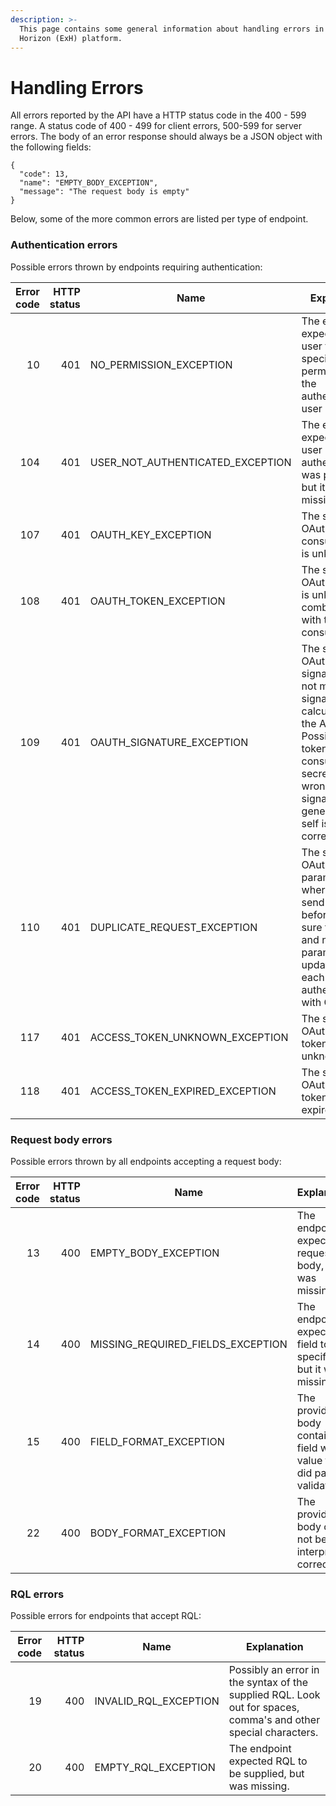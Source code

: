 ```yaml
---
description: >-
  This page contains some general information about handling errors in the Extra
  Horizon (ExH) platform.
---
```


# Handling Errors

All errors reported by the API have a HTTP status code in the 400 - 599 range. A status code of 400 - 499 for client errors, 500-599 for server errors. The body of an error response should always be a JSON object with the following fields:

```
{
  "code": 13,
  "name": "EMPTY_BODY_EXCEPTION",
  "message": "The request body is empty"
}
```

Below, some of the more common errors are listed per type of endpoint.

### Authentication errors <a href="#markdown-header-authentication-errors" id="markdown-header-authentication-errors"></a>

Possible errors thrown by endpoints requiring authentication:

| Error code | HTTP status | Name                                | Explanation                                                                                                                                                                                           |
| ---------: | ----------: | ----------------------------------- | ----------------------------------------------------------------------------------------------------------------------------------------------------------------------------------------------------- |
|         10 |         401 | NO\_PERMISSION\_EXCEPTION           | The endpoint expected the user to have a specific permission, but the authenticated user did not.                                                                                                     |
|        104 |         401 | USER\_NOT\_AUTHENTICATED\_EXCEPTION | The endpoint expected that user authentication was present, but it was missing.                                                                                                                       |
|        107 |         401 | OAUTH\_KEY\_EXCEPTION               | The supplied OAuth 1 consumer key is unknown.                                                                                                                                                         |
|        108 |         401 | OAUTH\_TOKEN\_EXCEPTION             | The supplied OAuth 1 token is unknown (in combination with the consumer\_key).                                                                                                                        |
|        109 |         401 | OAUTH\_SIGNATURE\_EXCEPTION         | The supplied OAuth 1 signature did not match the signature calculated by the API. Possibly the token secret or consumer secret was wrong. Or the signature generation it self is not setup correctly. |
|        110 |         401 | DUPLICATE\_REQUEST\_EXCEPTION       | The supplied OAuth 1 parameters where already send once before. Make sure the time and nonce parameters are updated for each request authenticated with OAuth1.                                       |
|        117 |         401 | ACCESS\_TOKEN\_UNKNOWN\_EXCEPTION   | The supplied OAuth 2 access token is unknown.                                                                                                                                                         |
|        118 |         401 | ACCESS\_TOKEN\_EXPIRED\_EXCEPTION   | The supplied OAuth 2 access token is expired.                                                                                                                                                         |

### Request body errors <a href="#markdown-header-request-body-errors" id="markdown-header-request-body-errors"></a>

Possible errors thrown by all endpoints accepting a request body:

| Error code | HTTP status | Name                                 | Explanation                                                                    |
| ---------: | ----------: | ------------------------------------ | ------------------------------------------------------------------------------ |
|         13 |         400 | EMPTY\_BODY\_EXCEPTION               | The endpoint expected a request body, but it was missing.                      |
|         14 |         400 | MISSING\_REQUIRED\_FIELDS\_EXCEPTION | The endpoint expected a field to be specified, but it was missing.             |
|         15 |         400 | FIELD\_FORMAT\_EXCEPTION             | The provided body contained a field with a value that did past the validation. |
|         22 |         400 | BODY\_FORMAT\_EXCEPTION              | The provided body could not be interpreted correctly.                          |

### RQL errors <a href="#markdown-header-rql-errors" id="markdown-header-rql-errors"></a>

Possible errors for endpoints that accept RQL:

| Error code | HTTP status | Name                    | Explanation                                                                                                     |
| ---------: | ----------: | ----------------------- | --------------------------------------------------------------------------------------------------------------- |
|         19 |         400 | INVALID\_RQL\_EXCEPTION | Possibly an error in the syntax of the supplied RQL. Look out for spaces, comma's and other special characters. |
|         20 |         400 | EMPTY\_RQL\_EXCEPTION   | The endpoint expected RQL to be supplied, but was missing.                                                      |
